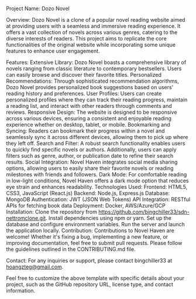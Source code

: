 Project Name: Dozo Novel

Overview:
Dozo Novel is a clone of a popular novel reading website aimed at providing users with a seamless and immersive reading experience. It offers a vast collection of novels across various genres, catering to the diverse interests of readers. This project aims to replicate the core functionalities of the original website while incorporating some unique features to enhance user engagement.

Features:
Extensive Library: Dozo Novel boasts a comprehensive library of novels ranging from classic literature to contemporary bestsellers. Users can easily browse and discover their favorite titles.
Personalized Recommendations: Through sophisticated recommendation algorithms, Dozo Novel provides personalized book suggestions based on users' reading history and preferences.
User Profiles: Users can create personalized profiles where they can track their reading progress, maintain a reading list, and interact with other readers through comments and reviews.
Responsive Design: The website is designed to be responsive across various devices, ensuring a consistent and enjoyable reading experience whether on desktop, tablet, or mobile.
Bookmarking and Syncing: Readers can bookmark their progress within a novel and seamlessly sync it across different devices, allowing them to pick up where they left off.
Search and Filter: A robust search functionality enables users to quickly find specific novels or authors. Additionally, users can apply filters such as genre, author, or publication date to refine their search results.
Social Integration: Novel Haven integrates social media sharing options, allowing users to easily share their favorite novels or reading milestones with friends and followers.
Dark Mode: For comfortable reading in low-light conditions, Novel Haven offers a dark mode option that reduces eye strain and enhances readability.
Technologies Used:
Frontend: HTML5, CSS3, JavaScript (React.js)
Backend: Node.js, Express.js
Database: MongoDB
Authentication: JWT (JSON Web Tokens)
API Integration: RESTful APIs for fetching book data
Deployment: Docker, AWS/Azure/GCP
Installation:
Clone the repository from https://github.com/bingchiller33/sdn-nettromclone.git.
Install dependencies using npm or yarn.
Set up the database and configure environment variables.
Run the server and launch the application locally.
Contribution:
Contributions to Novel Haven are welcome! Whether it's fixing a bug, implementing a new feature, or improving documentation, feel free to submit pull requests. Please follow the guidelines outlined in the CONTRIBUTING.md file.

Contact:
For any inquiries or support, please contact bingchiller33 at hoangzteg@gmail.com.

Feel free to customize the above template with specific details about your project, such as the GitHub repository URL, license type, and contact information.

